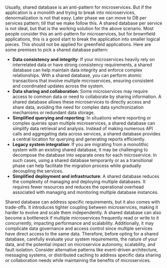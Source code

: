 Usually, shared database is an anti-pattern for microservices. But if the application is a monolith and trying to break into microservices, denormalization is not that easy. Later phase we can move to DB per services pattern; till that we make follow this. A shared database per service is not ideal, but that is the working solution for the above scenario. Most people consider this an anti-pattern for microservices, but for brownfield applications, this is a good start to break the application into smaller logical pieces. This should not be applied for greenfield applications. Here are some premises to pick a shared database pattern:

- **Data consistency and integrity**: If your microservices heavily rely on interrelated data or have strong consistency requirements, a shared database can help maintain data integrity and enforce complex relationships. With a shared database, you can perform atomic transactions that involve multiple microservices, ensuring consistent and coordinated updates across the system.
- **Data sharing and collaboration**: Some microservices may require access to common data or need to collaborate by sharing information. A shared database allows these microservices to directly access and share data, avoiding the need for complex data synchronization mechanisms or redundant data storage.
- **Simplified querying and reporting**: In situations where reporting or complex queries span multiple microservices, a shared database can simplify data retrieval and analysis. Instead of making numerous API calls and aggregating data across services, a shared database provides a central location for querying and generating reports efficiently.
- **Legacy system integration**: If you are migrating from a monolithic system with an existing shared database, it may be challenging to decompose the database into separate ones for each microservice. In such cases, using a shared database temporarily or as a transitional phase can help facilitate the migration process while gradually decoupling the services.
- **Simplified deployment and infrastructure**: A shared database reduces the complexity of managing and deploying multiple databases. It requires fewer resources and reduces the operational overhead associated with managing and monitoring multiple database instances.

Shared database can address specific requirements, but it also comes with trade-offs. It introduces tighter coupling between microservices, making it harder to evolve and scale them independently. A shared database can also become a bottleneck if multiple microservices frequently read or write to it concurrently, impacting performance and scalability. Additionally, it may complicate data governance and access control since multiple services have direct access to the same data. Therefore, before opting for a shared database, carefully evaluate your system requirements, the nature of your data, and the potential impact on microservice autonomy, scalability, and fault isolation. Consider alternative patterns like event-driven architecture, messaging systems, or distributed caching to address specific data sharing or collaboration needs while maintaining the benefits of microservices.
